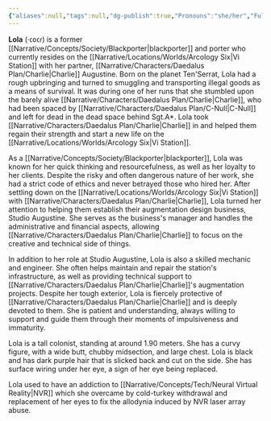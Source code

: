 ```yaml
---
{"aliases":null,"tags":null,"dg-publish":true,"Pronouns":"she/her","Full Name":"Dolorys","Role":"Chorus","Species":"Navarean","Gender":"Cis Woman","Universal Name":"·𐑤𐑴𐑤𐑩","permalink":"/narrative/characters/daedalus-plan/lola/","dgPassFrontmatter":true}
---
```


**Lola** (·𐑤𐑴𐑤𐑩) is a former [[Narrative/Concepts/Society/Blackporter\|blackporter]] and porter who currently resides on the [[Narrative/Locations/Worlds/Arcology Six\|Vi Station]] with her partner, [[Narrative/Characters/Daedalus Plan/Charlie\|Charlie]] Augustine. Born on the planet Ten'Serrat, Lola had a rough upbringing and turned to smuggling and transporting illegal goods as a means of survival. It was during one of her runs that she stumbled upon the barely alive [[Narrative/Characters/Daedalus Plan/Charlie\|Charlie]], who had been spaced by [[Narrative/Characters/Daedalus Plan/C-Null\|C-Null]] and left for dead in the dead space behind Sgt.A*. Lola took [[Narrative/Characters/Daedalus Plan/Charlie\|Charlie]] in and helped them regain their strength and start a new life on the [[Narrative/Locations/Worlds/Arcology Six\|Vi Station]].

As a [[Narrative/Concepts/Society/Blackporter\|blackporter]], Lola was known for her quick thinking and resourcefulness, as well as her loyalty to her clients. Despite the risky and often dangerous nature of her work, she had a strict code of ethics and never betrayed those who hired her. After settling down on the [[Narrative/Locations/Worlds/Arcology Six\|Vi Station]] with [[Narrative/Characters/Daedalus Plan/Charlie\|Charlie]], Lola turned her attention to helping them establish their augmentation design business, Studio Augustine. She serves as the business's manager and handles the administrative and financial aspects, allowing [[Narrative/Characters/Daedalus Plan/Charlie\|Charlie]] to focus on the creative and technical side of things.

In addition to her role at Studio Augustine, Lola is also a skilled mechanic and engineer. She often helps maintain and repair the station's infrastructure, as well as providing technical support to [[Narrative/Characters/Daedalus Plan/Charlie\|Charlie]]'s augmentation projects. Despite her tough exterior, Lola is fiercely protective of [[Narrative/Characters/Daedalus Plan/Charlie\|Charlie]] and is deeply devoted to them. She is patient and understanding, always willing to support and guide them through their moments of impulsiveness and immaturity.

Lola is a tall colonist, standing at around 1.90 meters. She has a curvy figure, with a wide butt, chubby midsection, and large chest. Lola is black and has dark purple hair that is slicked back and cut on the side. She has surface wiring under her eye, a sign of her eye being replaced.

Lola used to have an addiction to [[Narrative/Concepts/Tech/Neural Virtual Reality\|NVR]] which she overcame by cold-turkey withdrawal and replacement of her eyes to fix the allodynia induced by NVR laser array abuse.